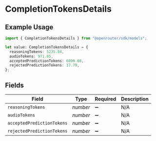 # CompletionTokensDetails

## Example Usage

```typescript
import { CompletionTokensDetails } from "@openrouter/sdk/models";

let value: CompletionTokensDetails = {
  reasoningTokens: 5235.84,
  audioTokens: 971.85,
  acceptedPredictionTokens: 6899.68,
  rejectedPredictionTokens: 17.79,
};
```

## Fields

| Field                      | Type                       | Required                   | Description                |
| -------------------------- | -------------------------- | -------------------------- | -------------------------- |
| `reasoningTokens`          | *number*                   | :heavy_minus_sign:         | N/A                        |
| `audioTokens`              | *number*                   | :heavy_minus_sign:         | N/A                        |
| `acceptedPredictionTokens` | *number*                   | :heavy_minus_sign:         | N/A                        |
| `rejectedPredictionTokens` | *number*                   | :heavy_minus_sign:         | N/A                        |